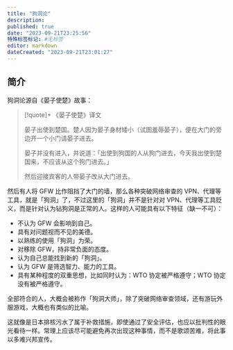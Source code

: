```yaml
---
title: "狗洞论"
description:
published: true
date: "2023-09-21T23:25:56"
特殊标签标记: #无标签
editor: markdown
dateCreated: "2023-09-21T23:01:27"
---
```


## 简介

狗洞论源自《晏子使楚》故事：

> [!quote]+ 《晏子使楚》译文
>
> 晏子出使到楚国。楚人因为晏子身材矮小（试图羞辱晏子），便在大门的旁边开一个小门请晏子进去。
>
> 晏子并没有进入，并说道：「出使到狗国的人从狗门进去，今天我出使到楚国来，不应该从这个狗门进去。」
>
> 然后迎接宾客的人带晏子改从大门进去。

然后有人将 GFW 比作阻挡了大门的墙，那么各种突破网络审查的 VPN、代理等工具，就是「狗洞」了，不过这里的「狗洞」并不是针对对 VPN、代理等工具贬义，而是针对认为钻狗洞是正常的人。这样的人可能具有以下特征（缺一不可）：

+   不认为 GFW 会影响到自己。
+   具有对问题视而不见的美德。
+   以熟练的使用「狗洞」为荣。
+   对移除 GFW，持非常负面的态度。
+   认为自己总能找到新的「狗洞」。
+   认为 GFW 是筛选智力、能力的工具。
+   具有某种程度的双重思想，比如同时认为：WTO 协定被严格遵守；WTO 协定没有被严格遵守。

全部符合的人，大概会被称作「狗洞大师」，除了突破网络审查领域，还有游玩外服游戏，大概也有类似的比喻。

这就像是日本排核污水了属于补救措施，即使通过了安全评估，也应以批判性的眼光看待一样。常理上应该尽可能避免再次出现这种事情，而不是歌颂苦难，将此事以多难兴邦宣传。
